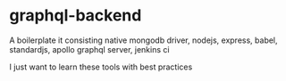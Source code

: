 # graphql-backend
A boilerplate it consisting native mongodb driver, nodejs, express, babel, standardjs, apollo graphql server, jenkins ci

I just want to learn these tools with best practices
